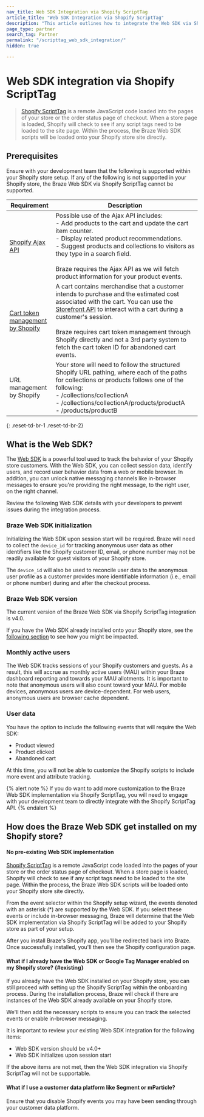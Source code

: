 ```yaml
---
nav_title: Web SDK Integration via Shopify ScriptTag
article_title: "Web SDK Integration via Shopify ScriptTag"
description: "This article outlines how to integrate the Web SDK via Shopify ScriptTag. "
page_type: partner
search_tag: Partner
permalink: "/scripttag_web_sdk_integration/"
hidden: true

---
```


# Web SDK integration via Shopify ScriptTag

> [Shopify ScriptTag](https://shopify.dev/api/admin-rest/2021-10/resources/scripttag#top) is a remote JavaScript code loaded into the pages of your store or the order status page of checkout. When a store page is loaded, Shopify will check to see if any script tags need to be loaded to the site page. Within the process, the Braze Web SDK scripts will be loaded onto your Shopify store site directly.

## Prerequisites

Ensure with your development team that the following is supported within your Shopify store setup. If any of the following is not supported in your Shopify store, the Braze Web SDK via Shopify ScriptTag cannot be supported.

| Requirement | Description |
| ----------- | ----------- |
| [Shopify Ajax API](https://shopify.dev/api/ajax) | Possible use of the Ajax API includes:<br>- Add products to the cart and update the cart item counter.<br>- Display related product recommendations.<br>- Suggest products and collections to visitors as they type in a search field.<br><br>Braze requires the Ajax API as we will fetch product information for your product events. |
| [Cart token management by Shopify](https://shopify.dev/api/examples/cart) | A cart contains merchandise that a customer intends to purchase and the estimated cost associated with the cart. You can use the [Storefront API](https://shopify.dev/api/storefront) to interact with a cart during a customer's session. <br><br>Braze requires cart token management through Shopify directly and not a 3rd party system to fetch the cart token ID for abandoned cart events. |
| URL management by Shopify | Your store will need to follow the structured Shopify URL pathing, where each of the paths for collections or products follows one of the following:<br>- /collections/collectionA<br>- /collections/collectionA/products/productA<br>- /products/productB |
{: .reset-td-br-1 .reset-td-br-2}

## What is the Web SDK?

The [Web SDK]({{site.baseurl}}/user_guide/onboarding_with_braze/web_sdk/) is a powerful tool used to track the behavior of your Shopify store customers. With the Web SDK, you can collect session data, identify users, and record user behavior data from a web or mobile browser. In addition, you can unlock native messaging channels like in-browser messages to ensure you're providing the right message, to the right user, on the right channel.

Review the following Web SDK details with your developers to prevent issues during the integration process.

### Braze Web SDK initialization

Initializing the Web SDK upon session start will be required. Braze will need to collect the `device_id` for tracking anonymous user data as other identifiers like the Shopify customer ID, email, or phone number may not be readily available for guest visitors of your Shopify store.

The `device_id` will also be used to reconcile user data to the anonymous user profile as a customer provides more identifiable information (i.e., email or phone number) during and after the checkout process.

### Braze Web SDK version

The current version of the Braze Web SDK via Shopify ScriptTag integration is v4.0.

If you have the Web SDK already installed onto your Shopify store, see the [following section](#existing) to see how you might be impacted.

### Monthly active users

The Web SDK tracks sessions of your Shopify customers and guests. As a result, this will accrue as monthly active users (MAU) within your Braze dashboard reporting and towards your MAU allotments. It is important to note that anonymous users will also count toward your MAU. For mobile devices, anonymous users are device-dependent. For web users, anonymous users are browser cache dependent. 

### User data
You have the option to include the following events that will require the Web SDK:
- Product viewed
- Product clicked
- Abandoned cart

At this time, you will not be able to customize the Shopify scripts to include more event and attribute tracking.

{% alert note %}
If you do want to add more customization to the Braze Web SDK implementation via Shopify ScriptTag, you will need to engage with your development team to directly integrate with the Shopify ScriptTag API.
{% endalert %}

## How does the Braze Web SDK get installed on my Shopify store?

#### No pre-existing Web SDK implementation

[Shopify ScriptTag](https://shopify.dev/api/admin-rest/2021-10/resources/scripttag#top) is a remote JavaScript code loaded into the pages of your store or the order status page of checkout. When a store page is loaded, Shopify will check to see if any script tags need to be loaded to the site page. Within the process, the Braze Web SDK scripts will be loaded onto your Shopify store site directly.

From the event selector within the Shopify setup wizard, the events denoted with an asterisk (&#42;) are supported by the Web SDK. If you select these events or include in-browser messaging, Braze will determine that the Web SDK implementation via Shopify ScriptTag will be added to your Shopify store as part of your setup.

After you install Braze's Shopify app, you'll be redirected back into Braze. Once successfully installed, you'll then see the Shopify configuration page.

#### What if I already have the Web SDK or Google Tag Manager enabled on my Shopify store? {#existing}

If you already have the Web SDK installed on your Shopify store, you can still proceed with setting up the Shopify ScriptTag within the onboarding process. During the installation process, Braze will check if there are instances of the Web SDK already available on your Shopify store. 

We'll then add the necessary scripts to ensure you can track the selected events or enable in-browser messaging. 

It is important to review your existing Web SDK integration for the following items:
- Web SDK version should be v4.0+
- Web SDK initializes upon session start

If the above items are not met, then the Web SDK integration via Shopify ScriptTag will not be supportable.

#### What if I use a customer data platform like Segment or mParticle?

Ensure that you disable Shopify events you may have been sending through your customer data platform.

